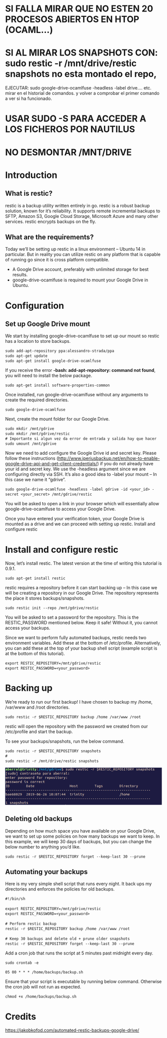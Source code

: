 # SI FALLA MIRAR QUE NO ESTEN 20 PROCESOS ABIERTOS EN HTOP (OCAML...)
# SI AL MIRAR LOS SNAPSHOTS CON: sudo restic -r /mnt/drive/restic snapshots no esta montado el repo,
EJECUTAR: sudo google-drive-ocamlfuse -headless -label drive.... etc. mirar en el historial de comandos. y volver a comprobar el primer comando a ver si ha funcionado.
<!--- sudo google-drive-ocamlfuse -headless -label drive -id 562134888564-pl42cq9fc1hjlm4ap1rddvfjoe1u09b5.apps.googleusercontent.com -secret -FQT-4gxhaErMyd3HDMzNt_G /mnt/drive --->

# USAR SUDO -S PARA ACCEDER A LOS FICHEROS POR NAUTILUS
# NO DESMONTAR /MNT/DRIVE

# Introduction
## What is restic?

restic is a backup utility written entirely in go. restic is a robust backup solution, known for it’s reliability. It supports remote incremental backups to SFTP, Amazon S3, Google Cloud Storage, Microsoft Azure and many other services. restic encrypts backups on the fly.

## What are the requirements?

Today we’ll be setting up restic in a linux environment – Ubuntu 14 in particular. But in reality you can utilize restic on any platform that is capable of running go since it is cross platform compatible.
 * A Google Drive account, preferably with unlimited storage for best results.
 * google-drive-ocamlfuse is required to mount your Google Drive in Ubuntu.

# Configuration
## Set up Google Drive mount

We start by installing google-drive-ocamlfuse to set up our mount so restic has a location to store backups.

```{bash}
sudo add-apt-repository ppa:alessandro-strada/ppa
sudo apt-get update
sudo apt-get install google-drive-ocamlfuse
```

If you receive the error **-bash: add-apt-repository: command not found**, you will need to install the below package.

```{bash}
sudo apt-get install software-properties-common
```

Once installed, run google-drive-ocamlfuse without any arguments to create the required directories.
```{bash}
sudo google-drive-ocamlfuse
```

Next, create the mount folder for our Google Drive.
```{bash}
sudo mkdir /mnt/gdrive
sudo mkdir /mnt/gdrive/restic
# Importante si algun vez da error de entrada y salida hay que hacer
sudo umount /mnt/gdrive
```

Now we need to add configure the Google Drive id and secret key. Please follow these instructions (http://www.iperiusbackup.net/en/how-to-enable-google-drive-api-and-get-client-credentials/) if you do not already have your id and secret key.
We use the -headless argument since we are configuring directly via SSH. It’s also a good idea to -label your mount – In this case we name it “gdrive”.

```{bash}
sudo google-drive-ocamlfuse -headless -label gdrive -id <your_id> -secret <your_secret> /mnt/gdrive/restic
```

You will be asked to open a link in your browser which will essentially allow google-drive-ocamlfuse to access your Google Drive.

Once you have entered your verification token, your Google Drive is mounted as a drive and we can proceed with setting up restic.
Install and configure restic

# Install and configure restic

Now, let’s install restic. The latest version at the time of writing this tutorial is 0.9.1.

```{bash}
sudo apt-get install restic
```

restic requires a repository before it can start backing up – In this case we will be creating a repository in our Google Drive. The repository represents the place it stores backups/snapshots.

```{bash}
sudo restic init --repo /mnt/gdrive/restic
```

You will be asked to set a password for the repository. This is the RESTIC_PASSWORD mentioned below. Keep it safe! Without it, you cannot access your backups.

Since we want to perform fully automated backups, restic needs two environment variables. Add these at the bottom of /etc/profile.
Alternatively, you can add these at the top of your backup shell script (example script is at the bottom of this tutorial).

```{bash}
export RESTIC_REPOSITORY=/mnt/gdrive/restic
export RESTIC_PASSWORD=<your_password>
```

# Backing up

We’re ready to run our first backup! I have chosen to backup my /home, /var/www and /root directories.
```{bash}
sudo restic -r $RESTIC_REPOSITORY backup /home /var/www /root
```

restic will open the repository with the password we created from our /etc/profile and start the backup.

To see your backups/snapshots, run the below command.
```{bash}
sudo restic -r $RESTIC_REPOSITORY snapshots
#
sudo restic -r /mnt/drive/restic snapshots
```

![alt text](https://raw.githubusercontent.com/aberral/gdrivebu/master/backup.png)


## Deleting old backups

Depending on how much space you have available on your Google Drive, we want to set up some policies on how many backups we want to keep.
In this example, we will keep 30 days of backups, but you can change the below number to anything you’d like.

```{bash}
sudo restic -r $RESTIC_REPOSITORY forget --keep-last 30 --prune
```
## Automating your backups

Here is my very simple shell script that runs every night. It back ups my directories and enforces the policies for old backups.

```{bash}
#!/bin/sh

export RESTIC_REPOSITORY=/mnt/gdrive/restic
export RESTIC_PASSWORD=<your_password>

# Perform restic backup 
restic -r $RESTIC_REPOSITORY backup /home /var/www /root

# Keep 30 backups and delete old + prune older snapshots
restic -r $RESTIC_REPOSITORY forget --keep-last 30 --prune
```

Add a cron job that runs the script at 5 minutes past midnight every day.
```{bash}
sudo crontab -e
```
```{bash}
05 00 * * * /home/backups/backup.sh
```

Ensure that your script is executable by running below command. Otherwise the cron job will not run as expected.
```{bash}
chmod +x /home/backups/backup.sh
```

# Credits

https://jakobkofod.com/automated-restic-backups-google-drive/
